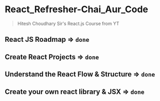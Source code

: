 # React_Refresher-Chai_Aur_Code

> Hitesh Choudhary Sir's React.js Course from YT

## React JS Roadmap => `done` 

## Create React Projects => `done`

## Understand the React Flow & Structure => `done`

## Create your own react library & JSX => `done`
